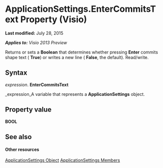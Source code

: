 
# ApplicationSettings.EnterCommitsText Property (Visio)

 **Last modified:** July 28, 2015

 _**Applies to:** Visio 2013 Preview_

Returns or sets a  **Boolean** that determines whether pressing **Enter** commits shape text ( **True**) or writes a new line ( **False**, the default). Read/write.


## Syntax

 _expression_. **EnterCommitsText**

 _expression_A variable that represents a  **ApplicationSettings** object.


## Property value

 **BOOL**


## See also


#### Other resources


 [ApplicationSettings Object](ea706ae9-1287-6f9c-e7de-59167e9f4b09.md)
 [ApplicationSettings Members](6d3ef36b-8a8f-4ba0-ceca-cb501bb9840a.md)
